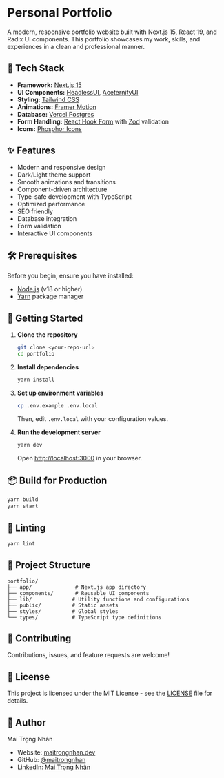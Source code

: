 # Personal Portfolio

A modern, responsive portfolio website built with Next.js 15, React 19, and Radix UI components. This portfolio showcases my work, skills, and experiences in a clean and professional manner.

## 🚀 Tech Stack

- **Framework:** [Next.js 15](https://nextjs.org/)
- **UI Components:** [HeadlessUI](https://headlessui.com/), [AceternityUI](https://ui.aceternity.com/)
- **Styling:** [Tailwind CSS](https://tailwindcss.com/)
- **Animations:** [Framer Motion](https://www.framer.com/motion/)
- **Database:** [Vercel Postgres](https://vercel.com/storage/postgres)
- **Form Handling:** [React Hook Form](https://react-hook-form.com/) with [Zod](https://zod.dev/) validation
- **Icons:** [Phosphor Icons](https://phosphoricons.com/)

## ✨ Features

- Modern and responsive design
- Dark/Light theme support
- Smooth animations and transitions
- Component-driven architecture
- Type-safe development with TypeScript
- Optimized performance
- SEO friendly
- Database integration
- Form validation
- Interactive UI components

## 🛠️ Prerequisites

Before you begin, ensure you have installed:

- [Node.js](https://nodejs.org/) (v18 or higher)
- [Yarn](https://yarnpkg.com/) package manager

## 🚀 Getting Started

1. **Clone the repository**

   ```bash
   git clone <your-repo-url>
   cd portfolio
   ```

2. **Install dependencies**

   ```bash
   yarn install
   ```

3. **Set up environment variables**

   ```bash
   cp .env.example .env.local
   ```

   Then, edit `.env.local` with your configuration values.

4. **Run the development server**
   ```bash
   yarn dev
   ```
   Open [http://localhost:3000](http://localhost:3000) in your browser.

## 📦 Build for Production

```bash
yarn build
yarn start
```

## 🧪 Linting

```bash
yarn lint
```

## 📝 Project Structure

```
portfolio/
├── app/              # Next.js app directory
├── components/       # Reusable UI components
├── lib/             # Utility functions and configurations
├── public/          # Static assets
├── styles/          # Global styles
└── types/           # TypeScript type definitions
```

## 🤝 Contributing

Contributions, issues, and feature requests are welcome!

## 📄 License

This project is licensed under the MIT License - see the [LICENSE](LICENSE) file for details.

## 👤 Author

Mai Trọng Nhân

- Website: [maitrongnhan.dev](https://maitrongnhan.dev)
- GitHub: [@maitrongnhan](https://github.com/maitrongnhan99)
- LinkedIn: [Mai Trọng Nhân](https://www.linkedin.com/in/maitrongnhan/)
